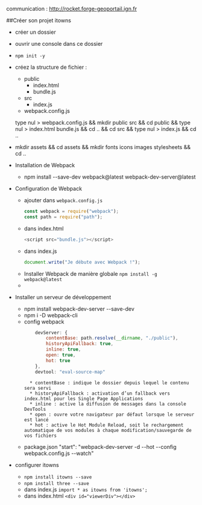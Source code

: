 communication : http://rocket.forge-geoportail.ign.fr

##Créer son projet itowns

 * créer un dossier
 * ouvrir une console dans ce dossier
 * `npm init -y`
 * créez la structure de fichier :
    * public
        - index.html
        - bundle.js
    * src
        - index.js
    - webpack.config.js

    type nul > webpack.config.js && mkdir public src && cd public && type nul > index.html bundle.js && cd .. && cd src && type nul > index.js && cd ..
 * mkdir assets && cd assets && mkdir fonts icons images stylesheets && cd ..

 * Installation de Webpack
    * npm install --save-dev webpack@latest webpack-dev-server@latest
 * Configuration de Webpack
    * ajouter dans `webpack.config.js`
        ```js
        const webpack = require("webpack");
        const path = require("path");
        ```
    * dans index.html
        ```js
        <script src="bundle.js"></script>
        ```
    * dans index.js
        ```js
        document.write("Je débute avec Webpack !");
        ```
    * Installer Webpack de manière globale
        `npm install -g webpack@latest`
    *
 * Installer un serveur de développement

    * npm install webpack-dev-server --save-dev
    * npm i -D webpack-cli
    * config webpack
        ```js
            devServer: {
                contentBase: path.resolve(__dirname, "./public"),
                historyApiFallback: true,
                inline: true,
                open: true,
                hot: true
            },
            devtool: "eval-source-map"
        ```
            * contentBase : indique le dossier depuis lequel le contenu sera servi
            * historyApiFallback : activation d’un fallback vers index.html pour les Single Page Applications
            * inline : active la diffusion de messages dans la console DevTools
            * open : ouvre votre navigateur par défaut lorsque le serveur est lancé
            * hot : active le Hot Module Reload, soit le rechargement automatique de vos modules à chaque modification/sauvegarde de vos fichiers
    * package.json
        "start": "webpack-dev-server -d --hot --config webpack.config.js --watch"

* configurer itowns
    * `npm install itowns --save`
    * `npm install three --save`
    * dans index.js
        `import * as itowns from 'itowns';`
    * dans index.html
        `<div id="viewerDiv"></div>`



